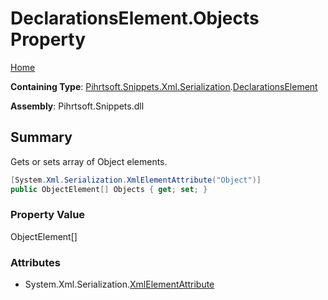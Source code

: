 <a name="_top"></a>

# DeclarationsElement\.Objects Property

[Home](../../../../../../README.md#_top)

**Containing Type**: [Pihrtsoft.Snippets.Xml.Serialization](../../README.md#_top)\.[DeclarationsElement](../README.md#_top)

**Assembly**: Pihrtsoft\.Snippets\.dll

## Summary

Gets or sets array of Object elements\.

```csharp
[System.Xml.Serialization.XmlElementAttribute("Object")]
public ObjectElement[] Objects { get; set; }
```

### Property Value

ObjectElement\[\]

### Attributes

* System\.Xml\.Serialization\.[XmlElementAttribute](https://docs.microsoft.com/en-us/dotnet/api/system.xml.serialization.xmlelementattribute)

